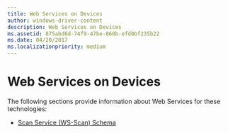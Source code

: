 ```yaml
---
title: Web Services on Devices
author: windows-driver-content
description: Web Services on Devices
ms.assetid: 875abd6d-74f9-47be-860b-efd0bf235b22
ms.date: 04/20/2017
ms.localizationpriority: medium
---
```


# Web Services on Devices

The following sections provide information about Web Services for these technologies:

-   [Scan Service (WS-Scan) Schema](https://msdn.microsoft.com/library/windows/hardware/ff547963)

